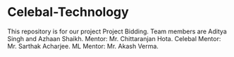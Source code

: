 # Celebal-Technology
This repository is for our project Project Bidding. 
Team members are Aditya Singh and Azhaan Shaikh.
   Mentor: Mr. Chittaranjan Hota.
   Celebal Mentor: Mr. Sarthak Acharjee.
   ML Mentor: Mr. Akash Verma. 
